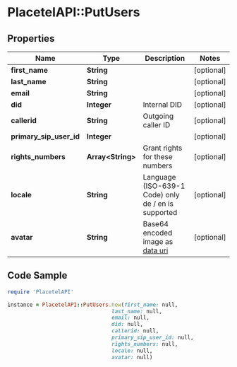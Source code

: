 # PlacetelAPI::PutUsers

## Properties

Name | Type | Description | Notes
------------ | ------------- | ------------- | -------------
**first_name** | **String** |  | [optional] 
**last_name** | **String** |  | [optional] 
**email** | **String** |  | [optional] 
**did** | **Integer** | Internal DID | [optional] 
**callerid** | **String** | Outgoing caller ID | [optional] 
**primary_sip_user_id** | **Integer** |  | [optional] 
**rights_numbers** | **Array&lt;String&gt;** | Grant rights for these numbers | [optional] 
**locale** | **String** | Language (ISO-639-1 Code) only de / en is supported | [optional] 
**avatar** | **String** | Base64 encoded image as [data uri](https://developer.mozilla.org/en-US/docs/Web/HTTP/Basics_of_HTTP/Data_URIs) | [optional] 

## Code Sample

```ruby
require 'PlacetelAPI'

instance = PlacetelAPI::PutUsers.new(first_name: null,
                                 last_name: null,
                                 email: null,
                                 did: null,
                                 callerid: null,
                                 primary_sip_user_id: null,
                                 rights_numbers: null,
                                 locale: null,
                                 avatar: null)
```


